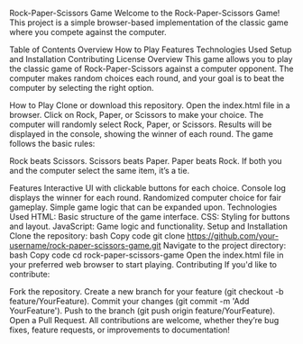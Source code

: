 Rock-Paper-Scissors Game
Welcome to the Rock-Paper-Scissors Game! This project is a simple browser-based implementation of the classic game where you compete against the computer.

Table of Contents
Overview
How to Play
Features
Technologies Used
Setup and Installation
Contributing
License
Overview
This game allows you to play the classic game of Rock-Paper-Scissors against a computer opponent. The computer makes random choices each round, and your goal is to beat the computer by selecting the right option.

How to Play
Clone or download this repository.
Open the index.html file in a browser.
Click on Rock, Paper, or Scissors to make your choice.
The computer will randomly select Rock, Paper, or Scissors.
Results will be displayed in the console, showing the winner of each round.
The game follows the basic rules:

Rock beats Scissors.
Scissors beats Paper.
Paper beats Rock.
If both you and the computer select the same item, it’s a tie.

Features
Interactive UI with clickable buttons for each choice.
Console log displays the winner for each round.
Randomized computer choice for fair gameplay.
Simple game logic that can be expanded upon.
Technologies Used
HTML: Basic structure of the game interface.
CSS: Styling for buttons and layout.
JavaScript: Game logic and functionality.
Setup and Installation
Clone the repository:
bash
Copy code
git clone https://github.com/your-username/rock-paper-scissors-game.git
Navigate to the project directory:
bash
Copy code
cd rock-paper-scissors-game
Open the index.html file in your preferred web browser to start playing.
Contributing
If you'd like to contribute:

Fork the repository.
Create a new branch for your feature (git checkout -b feature/YourFeature).
Commit your changes (git commit -m 'Add YourFeature').
Push to the branch (git push origin feature/YourFeature).
Open a Pull Request.
All contributions are welcome, whether they’re bug fixes, feature requests, or improvements to documentation!
